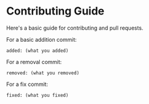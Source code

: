 # Contributing Guide

Here's a basic guide for contributing and pull requests.

For a basic addition commit:
```
added: (what you added)
```
For a removal commit:
```
removed: (what you removed)
```
For a fix commit:
```
fixed: (what you fixed)
```
